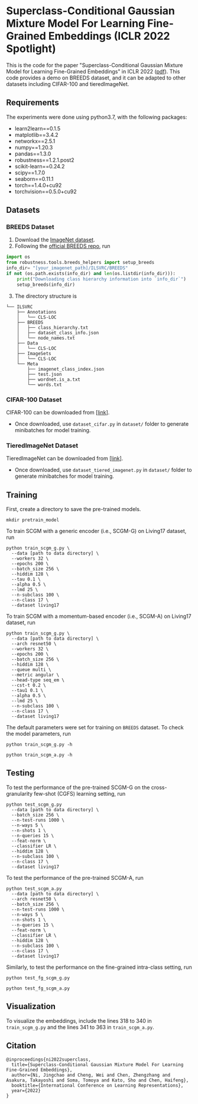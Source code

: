 # Superclass-Conditional Gaussian Mixture Model For Learning Fine-Grained Embeddings (ICLR 2022 Spotlight)

This is the code for the paper "Superclass-Conditional Gaussian Mixture Model for Learning Fine-Grained Embeddings" in ICLR 2022 ([pdf](https://nijingchao.github.io/paper/iclr22_scgm.pdf)). This code provides a demo on BREEDS dataset, and it can be adapted to other datasets including CIFAR-100 and tieredImageNet.

## Requirements
The experiments were done using python3.7, with the following packages:
* learn2learn==0.1.5
* matplotlib==3.4.2
* networkx==2.5.1
* numpy==1.20.3
* pandas==1.3.0
* robustness==1.2.1.post2
* scikit-learn==0.24.2
* scipy==1.7.0
* seaborn==0.11.1
* torch==1.4.0+cu92
* torchvision==0.5.0+cu92

## Datasets
### BREEDS Dataset
1. Download the [ImageNet dataset](https://www.image-net.org/challenges/LSVRC/).
2. Following the [official BREEDS repo](https://github.com/MadryLab/BREEDS-Benchmarks/blob/master/Constructing%20BREEDS%20datasets.ipynb), run
```python
import os
from robustness.tools.breeds_helpers import setup_breeds
info_dir= "[your_imagenet_path]/ILSVRC/BREEDS"
if not (os.path.exists(info_dir) and len(os.listdir(info_dir))):
    print("Downloading class hierarchy information into `info_dir`")
    setup_breeds(info_dir)
```
3. The directory structure is
```
└── ILSVRC
    ├── Annotations
    │   └── CLS-LOC
    ├── BREEDS
    │   ├── class_hierarchy.txt
    │   ├── dataset_class_info.json
    │   └── node_names.txt
    ├── Data
    │   └── CLS-LOC
    ├── ImageSets
    │   └── CLS-LOC
    └── Meta
        ├── imagenet_class_index.json
        ├── test.json
        ├── wordnet.is_a.txt
        └── words.txt
```

### CIFAR-100 Dataset
CIFAR-100 can be downloaded from [[link](https://www.cs.toronto.edu/~kriz/cifar.html)].
* Once downloaded, use ``dataset_cifar.py`` in ``dataset/`` folder to generate minibatches for model training.

### TieredImageNet Dataset
TieredImageNet can be downloaded from [[link](https://github.com/renmengye/few-shot-ssl-public)].
* Once downloaded, use ``dataset_tiered_imagenet.py`` in ``dataset/`` folder to generate minibatches for model training.

## Training
First, create a directory to save the pre-trained models.
```
mkdir pretrain_model
```

To train SCGM with a generic encoder (i.e., SCGM-G) on Living17 dataset, run
```
python train_scgm_g.py \
  --data [path to data directory] \
  --workers 32 \
  --epochs 200 \
  --batch_size 256 \
  --hiddim 128 \
  --tau 0.1 \
  --alpha 0.5 \
  --lmd 25 \
  --n-subclass 100 \
  --n-class 17 \
  --dataset living17
```

To train SCGM with a momentum-based encoder (i.e., SCGM-A) on Living17 dataset, run
```
python train_scgm_g.py \
  --data [path to data directory] \
  --arch resnet50 \
  --workers 32 \
  --epochs 200 \
  --batch_size 256 \
  --hiddim 128 \
  --queue multi \
  --metric angular \
  --head-type seq_em \
  --cst-t 0.2 \
  --tau1 0.1 \
  --alpha 0.5 \
  --lmd 25 \
  --n-subclass 100 \
  --n-class 17 \
  --dataset living17
```

The default parameters were set for training on ``BREEDS`` dataset. To check the model parameters, run
```
python train_scgm_g.py -h
```
```
python train_scgm_a.py -h
```

## Testing
To test the performance of the pre-trained SCGM-G on the cross-granularity few-shot (CGFS) learning setting, run
```
python test_scgm_g.py
  --data [path to data directory] \
  --batch_size 256 \
  --n-test-runs 1000 \
  --n-ways 5 \
  --n-shots 1 \
  --n-queries 15 \
  --feat-norm \
  --classifier LR \
  --hiddim 128 \
  --n-subclass 100 \
  --n-class 17 \
  --dataset living17
```

To test the performance of the pre-trained SCGM-A, run
```
python test_scgm_a.py
  --data [path to data directory] \
  --arch resnet50 \
  --batch_size 256 \
  --n-test-runs 1000 \
  --n-ways 5 \
  --n-shots 1 \
  --n-queries 15 \
  --feat-norm \
  --classifier LR \
  --hiddim 128 \
  --n-subclass 100 \
  --n-class 17 \
  --dataset living17
```

Similarly, to test the performance on the fine-grained intra-class setting, run
```
python test_fg_scgm_g.py
```
```
python test_fg_scgm_a.py
```

## Visualization
To visualize the embeddings, include the lines 318 to 340 in ``train_scgm_g.py`` and the lines 341 to 363 in ``train_scgm_a.py``.

## Citation
```
@inproceedings{ni2022superclass,
  title={Superclass-Conditional Gaussian Mixture Model For Learning Fine-Grained Embeddings},
  author={Ni, Jingchao and Cheng, Wei and Chen, Zhengzhang and Asakura, Takayoshi and Soma, Tomoya and Kato, Sho and Chen, Haifeng},
  booktitle={International Conference on Learning Representations},
  year={2022}
}
```

